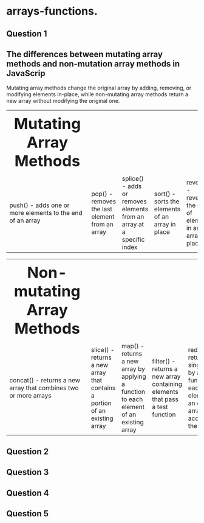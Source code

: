 # arrays-functions.
<h2>Question 1 </h2>  <h2>The differences between mutating array methods and non-mutation array methods in JavaScrip</h2>
Mutating array methods change the original array by adding, removing, or modifying elements in-place, while non-mutating array methods return a new array without modifying the original one. <br>

<Table>
    <tr style="font-size: 40px ;border-spacing">
      <th>Mutating Array Methods </th>
    </tr>
    <tr>
      <td>push() - adds one or more elements to the end of an array</td>
      <td>pop() - removes the last element from an array</td>
      <td>splice() - adds or removes elements from an array at a specific index</td>
      <td>sort() - sorts the elements of an array in place</td>
      <td>reverse() - reverses the order of elements in an array in place</td>
    </tr>
  </Table>

  <Table>
    <tr style="font-size: 40px ;border-spacing">
      <th>Non-mutating Array Methods</th>
    </tr>
    <tr>
      <td>concat() - returns a new array that combines two or more arrays</td>
      <td>slice() - returns a new array that contains a portion of an existing array</td>
      <td>map() - returns a new array by applying a function to each element of an existing array</td>
      <td> filter() - returns a new array containing elements that pass a test function</td>
      <td> reduce() - returns a single value by applying a function to each element of an existing array and accumulating the results.</td>
    </tr>
  </Table>

<h2>Question 2  </h2>
<h2>Question 3  </h2>
<h2>Question 4  </h2>
<h2>Question 5  </h2>